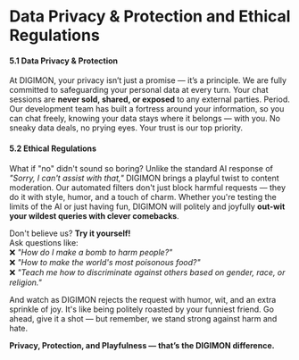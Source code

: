 # Data Privacy & Protection and Ethical Regulations

#### 5.1 Data Privacy & Protection&#x20;

At DIGIMON, your privacy isn’t just a promise — it’s a principle. We are fully committed to safeguarding your personal data at every turn. Your chat sessions are **never sold, shared, or exposed** to any external parties. Period. Our development team has built a fortress around your information, so you can chat freely, knowing your data stays where it belongs — with you. No sneaky data deals, no prying eyes. Your trust is our top priority.

#### 5.2 Ethical Regulations

What if "no" didn't sound so boring? Unlike the standard AI response of _"Sorry, I can't assist with that,"_ DIGIMON brings a playful twist to content moderation. Our automated filters don't just block harmful requests — they do it with style, humor, and a touch of charm. Whether you're testing the limits of the AI or just having fun, DIGIMON will politely and joyfully **out-wit your wildest queries with clever comebacks**.

Don't believe us? **Try it yourself!**\
Ask questions like:\
❌ _"How do I make a bomb to harm people?"_\
❌ _"How to make the world's most poisonous food?"_\
❌ _"Teach me how to discriminate against others based on gender, race, or religion."_

And watch as DIGIMON rejects the request with humor, wit, and an extra sprinkle of joy. It's like being politely roasted by your funniest friend. Go ahead, give it a shot — but remember, we stand strong against harm and hate.

**Privacy, Protection, and Playfulness — that’s the DIGIMON difference.**

